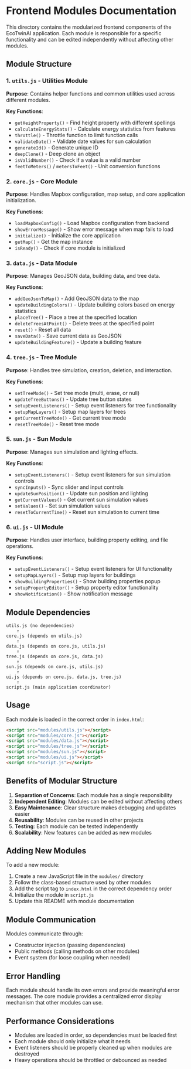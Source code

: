 # Frontend Modules Documentation

This directory contains the modularized frontend components of the EcoTwinAI application. Each module is responsible for a specific functionality and can be edited independently without affecting other modules.

## Module Structure

### 1. `utils.js` - Utilities Module
**Purpose**: Contains helper functions and common utilities used across different modules.

**Key Functions**:
- `getHeightProperty()` - Find height property with different spellings
- `calculateEnergyStats()` - Calculate energy statistics from features
- `throttle()` - Throttle function to limit function calls
- `validateDate()` - Validate date values for sun calculation
- `generateId()` - Generate unique ID
- `deepClone()` - Deep clone an object
- `isValidNumber()` - Check if a value is a valid number
- `feetToMeters()` / `metersToFeet()` - Unit conversion functions

### 2. `core.js` - Core Module
**Purpose**: Handles Mapbox configuration, map setup, and core application initialization.

**Key Functions**:
- `loadMapboxConfig()` - Load Mapbox configuration from backend
- `showErrorMessage()` - Show error message when map fails to load
- `initialize()` - Initialize the core application
- `getMap()` - Get the map instance
- `isReady()` - Check if core module is initialized

### 3. `data.js` - Data Module
**Purpose**: Manages GeoJSON data, building data, and tree data.

**Key Functions**:
- `addGeoJsonToMap()` - Add GeoJSON data to the map
- `updateBuildingColors()` - Update building colors based on energy statistics
- `placeTree()` - Place a tree at the specified location
- `deleteTreesAtPoint()` - Delete trees at the specified point
- `reset()` - Reset all data
- `saveData()` - Save current data as GeoJSON
- `updateBuildingFeature()` - Update a building feature

### 4. `tree.js` - Tree Module
**Purpose**: Handles tree simulation, creation, deletion, and interaction.

**Key Functions**:
- `setTreeMode()` - Set tree mode (multi, erase, or null)
- `updateTreeButtons()` - Update tree button states
- `setupEventListeners()` - Setup event listeners for tree functionality
- `setupMapLayers()` - Setup map layers for trees
- `getCurrentTreeMode()` - Get current tree mode
- `resetTreeMode()` - Reset tree mode

### 5. `sun.js` - Sun Module
**Purpose**: Manages sun simulation and lighting effects.

**Key Functions**:
- `setupEventListeners()` - Setup event listeners for sun simulation controls
- `syncInputs()` - Sync slider and input controls
- `updateSunPosition()` - Update sun position and lighting
- `getCurrentValues()` - Get current sun simulation values
- `setValues()` - Set sun simulation values
- `resetToCurrentTime()` - Reset sun simulation to current time

### 6. `ui.js` - UI Module
**Purpose**: Handles user interface, building property editing, and file operations.

**Key Functions**:
- `setupEventListeners()` - Setup event listeners for UI functionality
- `setupMapLayers()` - Setup map layers for buildings
- `showBuildingProperties()` - Show building properties popup
- `setupPropertyEditor()` - Setup property editor functionality
- `showNotification()` - Show notification message

## Module Dependencies

```
utils.js (no dependencies)
    ↑
core.js (depends on utils.js)
    ↑
data.js (depends on core.js, utils.js)
    ↑
tree.js (depends on core.js, data.js)
    ↑
sun.js (depends on core.js, utils.js)
    ↑
ui.js (depends on core.js, data.js, tree.js)
    ↑
script.js (main application coordinator)
```

## Usage

Each module is loaded in the correct order in `index.html`:

```html
<script src="modules/utils.js"></script>
<script src="modules/core.js"></script>
<script src="modules/data.js"></script>
<script src="modules/tree.js"></script>
<script src="modules/sun.js"></script>
<script src="modules/ui.js"></script>
<script src="script.js"></script>
```

## Benefits of Modular Structure

1. **Separation of Concerns**: Each module has a single responsibility
2. **Independent Editing**: Modules can be edited without affecting others
3. **Easy Maintenance**: Clear structure makes debugging and updates easier
4. **Reusability**: Modules can be reused in other projects
5. **Testing**: Each module can be tested independently
6. **Scalability**: New features can be added as new modules

## Adding New Modules

To add a new module:

1. Create a new JavaScript file in the `modules/` directory
2. Follow the class-based structure used by other modules
3. Add the script tag to `index.html` in the correct dependency order
4. Initialize the module in `script.js`
5. Update this README with module documentation

## Module Communication

Modules communicate through:
- Constructor injection (passing dependencies)
- Public methods (calling methods on other modules)
- Event system (for loose coupling when needed)

## Error Handling

Each module should handle its own errors and provide meaningful error messages. The core module provides a centralized error display mechanism that other modules can use.

## Performance Considerations

- Modules are loaded in order, so dependencies must be loaded first
- Each module should only initialize what it needs
- Event listeners should be properly cleaned up when modules are destroyed
- Heavy operations should be throttled or debounced as needed
